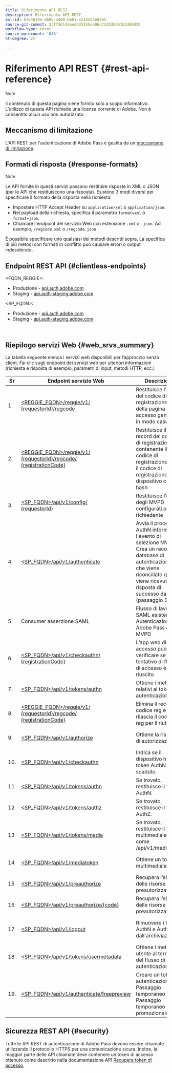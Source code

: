 ```yaml
---
title: Riferimento API REST
description: Riferimento API REST
exl-id: 67e4639e-db0b-4400-bb81-e214263e8395
source-git-commit: 3cff9d143eedb35155aa06c72d53b951b2d08d39
workflow-type: tm+mt
source-wordcount: '646'
ht-degree: 2%

---
```


# Riferimento API REST {#rest-api-reference}

>[!NOTE]
>
>Il contenuto di questa pagina viene fornito solo a scopo informativo. L’utilizzo di questa API richiede una licenza corrente di Adobe. Non è consentito alcun uso non autorizzato.

## Meccanismo di limitazione

L&#39;API REST per l&#39;autenticazione di Adobe Pass è gestita da un [meccanismo di limitazione](/help/authentication/throttling-mechanism.md).

## Formati di risposta {#response-formats}


>[!NOTE]
>
> Le API fornite in questi servizi possono restituire risposte in XML o JSON (per le API che restituiscono una risposta). Esistono 3 modi diversi per specificare il formato della risposta nella richiesta:
>
>* Impostare HTTP Accept Header su `application/xml` o `application/json`.
>* Nel payload della richiesta, specifica il parametro `format=xml` o `format=json`.
>* Chiamare l&#39;endpoint del servizio Web con estensione `.xml` o `.json`. Ad esempio, `/regcode.xml` o `/regcode.json`
>
>È possibile specificare uno qualsiasi dei metodi descritti sopra. La specifica di più metodi con formati in conflitto può causare errori o output indesiderato.

## Endpoint REST API {#clientless-endpoints}

&lt;FQDN_REGGIE>:

* Produzione - [api.auth.adobe.com](http://api.auth.adobe.com/)
* Staging - [api.auth-staging.adobe.com](http://api.auth-staging.adobe.com/)

&lt;SP_FQDN>:

* Produzione - [api.auth.adobe.com](http://api.auth.adobe.com/)
* Staging - [api.auth-staging.adobe.com](http://api.auth-staging.adobe.com/)

</br>


## Riepilogo servizi Web {#web_srvs_summary}

La tabella seguente elenca i servizi web disponibili per l’approccio senza client. Fai clic sugli endpoint dei servizi web per ulteriori informazioni (richiesta e risposta di esempio, parametri di input, metodi HTTP, ecc.)


| Sr | Endpoint servizio Web | Descrizione | <!--[Diag.  </br>Ref](http://tve.helpdocsonline.com/api-reference-v2-test#illustration)-->. | Ospitato da | Chiamato da |
| --- | --- | --- | --- | --- | --- |
| 1. | [&lt;REGGIE_FQDN>/reggie/v1/ </br> {requestorId}/regcode](/help/authentication/registration-code-request.md) | Restituisce l&#39;URI del codice di registrazione e della pagina di accesso generato in modo casuale | 2 | Adobe </br>Reg Code Service | Smart Device |
| 2. | [&lt;REGGIE_FQDN>/reggie/v1/ </br> {requestorId}/regcode/ </br> {registrationCode}](/help/authentication/return-registration-record.md) | Restituisce il record del codice di registrazione contenente il codice di registrazione UUID, il codice di registrazione e l&#39;ID dispositivo con hash | 8 | Adobe </br>Reg Code Service | Autenticazione Adobe Pass |
| 3. | [&lt;SP_FQDN>/api/v1/config/ </br> {requestorId}](/help/authentication/provide-mvpd-list.md) | Restituisce l’elenco degli MVPD configurati per il richiedente | 5 | Adobe </br>Adobe Pass </br>autenticazione </br>Servizio | Accedi a </br>Web </br>App |
| 4. | [&lt;SP_FQDN>/api/v1/authenticate](/help/authentication/initiate-authentication.md) | Avvia il processo AuthN informando l&#39;evento di selezione MVPD. Crea un record nel database di autenticazione, che viene riconciliato quando viene ricevuta una risposta di successo da MVPD (passaggio 13) | 7 | Adobe </br>Adobe Pass </br>autenticazione </br>Servizio | Accedi a </br>Web </br>App |
| 5. | Consumer asserzione SAML | Flusso di lavoro SAML esistente tra Autenticazione Adobe Pass e MVPD | 13 | Servizio di autenticazione </br> di Adobe Pass </br> | Autenticazione Adobe Pass |
| 6. | [&lt;SP_FQDN>/api/v1/checkauthn/ </br> {registrationCode}](/help/authentication/check-authentication-flow-by-second-screen-web-app.md) | L’app web di accesso può verificare se il tentativo di flusso di accesso è riuscito |     | Autenticazione di Adobe Pass </br>   </br>Servizio | Login   </br>Web   </br>App |
| 7. | [&lt;SP_FQDN>/api/v1/tokens/authn](/help/authentication/retrieve-authentication-token.md) | Ottiene i metadati relativi al token di autenticazione | 15 | Servizio di autenticazione </br> di Adobe Pass </br> | Smart Device |
| 8. | [&lt;REGGIE_FQDN>/reggie/v1/ </br> {requestorId}/regcode/ </br> {registrationCode}](/help/authentication/delete-registration-record.md) | Elimina il record del codice reg e rilascia il codice reg per il riutilizzo | 16 | Adobe </br>Reg Code Service | Autenticazione Adobe Pass |
| 9. | [&lt;SP_FQDN>/api/v1/authorize](/help/authentication/initiate-authorization.md) | Ottiene la risposta di autorizzazione. | 17 | Servizio di autenticazione </br> di Adobe Pass </br> | Smart Device |
| 10. | [&lt;SP_FQDN>/api/v1/checkauthn](/help/authentication/check-authentication-token.md) | Indica se il dispositivo ha un token AuthN non scaduto. |     | Servizio di autenticazione </br> di Adobe Pass </br> | Smart Device |
| 11 | [&lt;SP_FQDN>/api/v1/tokens/authn](/help/authentication/retrieve-authentication-token.md) | Se trovato, restituisce il token AuthN. |     | Servizio di autenticazione </br> di Adobe Pass </br> | Smart Device |
| 12 | [&lt;SP_FQDN>/api/v1/tokens/authz](/help/authentication/retrieve-authorization-token.md) | Se trovato, restituisce il token AuthZ. |     | Servizio di autenticazione </br> di Adobe Pass </br> | Smart Device |
| 13 | [&lt;SP_FQDN>/api/v1/tokens/media](/help/authentication/obtain-short-media-token.md) | Se trovato, restituisce il token multimediale breve: come /api/v1/mediatoken |     | Servizio di autenticazione </br> di Adobe Pass </br> | Smart Device |
| 14 | [&lt;SP_FQDN>/api/v1/mediatoken](/help/authentication/obtain-short-media-token.md) | Ottiene un token multimediale breve |     | Servizio di autenticazione </br> di Adobe Pass </br> | Smart Device |
| 15 | [&lt;SP_FQDN>/api/v1/preauthorize](/help/authentication/retrieve-list-of-preauthorized-resources.md) | Recupera l’elenco delle risorse preautorizzate |     | Servizio di autenticazione </br> di Adobe Pass </br> | Smart Device |
| 16 | [&lt;SP_FQDN>/api/v1/preauthorize/{code}](/help/authentication/retrieve-list-of-preauthorized-resources-by-second-screen-web-app.md) | Recupera l’elenco delle risorse preautorizzate |     | Servizio di autenticazione </br> di Adobe Pass </br> | Accedi all’app web |
| 17 | [&lt;SP_FQDN>/api/v1/logout](/help/authentication/initiate-logout.md) | Rimuovere i token AuthN e AuthZ dall&#39;archiviazione |     | Autenticazione di Adobe Pass </br>   </br>Servizio | Smart Device |
| 18 | [&lt;SP_FQDN>/api/v1/tokens/usermetadata](/help/authentication/user-metadata.md) | Ottiene i metadati utente al termine del flusso di autenticazione | N/D | N/D | Smart Device |
| 19. | [&lt;SP_FQDN>/api/v1/authenticate/freepreview](/help/authentication/free-preview-for-temp-pass-and-promotional-temp-pass.md) | Creare un token di autenticazione per Passaggio temporaneo o Passaggio temporaneo promozionale | N/D | Servizio di autenticazione </br> di Adobe Pass </br> | Smart Device |


## Sicurezza REST API {#security}

Tutte le API REST di autenticazione di Adobe Pass devono essere chiamate utilizzando il protocollo HTTPS per una comunicazione sicura. Inoltre, la maggior parte delle API chiamate deve contenere un token di accesso ottenuto come descritto nella documentazione API [Recupera token di accesso](./dcr-api/apis/dynamic-client-registration-apis-retrieve-access-token.md).
